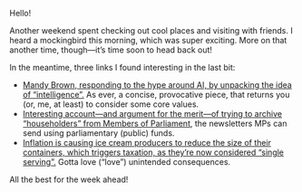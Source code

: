 Hello!

Another weekend spent checking out cool places and visiting with friends. I heard a mockingbird this morning, which was super exciting. More on that another time, though—it’s time soon to head back out!

In the meantime, three links I found interesting in the last bit:

- [Mandy Brown, responding to the hype around AI, by unpacking the idea of “intelligence”.](https://aworkinglibrary.com/writing/smoke-screen) As ever, a concise, provocative piece, that returns you (or, me, at least) to consider some core values.
- [Interesting account—and argument for the merit—of trying to archive “householders” from Members of Parliament](https://policyoptions.irpp.org/magazines/march-2023/mp-newsletters-householders/), the newsletters MPs can send using parliamentary (public) funds.
- [Inflation is causing ice cream producers to reduce the size of their containers, which triggers taxation, as they’re now considered “single serving”.](https://www.theglobeandmail.com/business/article-shrinkflation-ice-cream-tax/) Gotta love (“love”) unintended consequences.

All the best for the week ahead!









